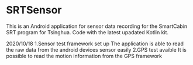 # SRTSensor

This is an Android application for sensor data recording for the SmartCabin SRT program for Tsinghua.
Code with the latest upadated Kotlin kit.

2020/10/18
1.Sensor test framework set up
The application is able to read the raw data from the android devices sensor easily
2.GPS test avaible
It is possible to read the motion information from the GPS framework
